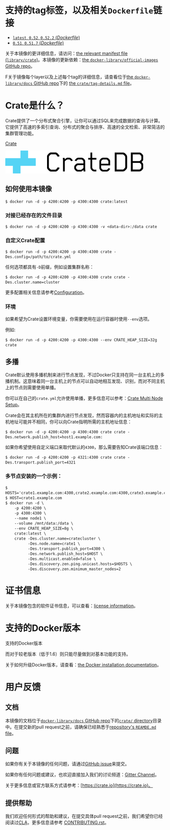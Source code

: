 # 支持的tag标签，以及相关`Dockerfile`链接

-	[`latest`, `0.52`, `0.52.2` (*Dockerfile*)](https://github.com/crate/docker-crate/blob/d8ef1163d5937083a6cb8831732822d0f5d3cb84/Dockerfile)
-	[`0.51`, `0.51.7` (*Dockerfile*)](https://github.com/crate/docker-crate/blob/5d66f67b05395e9b7b4f55c2b3d682d43c7f59d9/Dockerfile)

关于本镜像的更详细信息，请访问：[the relevant manifest file (`library/crate`)](https://github.com/docker-library/official-images/blob/master/library/crate)。本镜像的更新依赖：[the `docker-library/official-images` GitHub repo](https://github.com/docker-library/official-images)。

F关于镜像每个layer以及上述每个tag的详细信息，请查看位于[the `docker-library/docs` GitHub repo](https://github.com/docker-library/docs)下的 [the `crate/tag-details.md` file](https://github.com/docker-library/docs/blob/master/crate/tag-details.md)。

# Crate是什么？

Crate提供了一个分布式聚合引擎，让你可以通过SQL来完成数据的查询与计算。它提供了高速的多索引查询、分布式的聚合与排序、高速的全文检索、非常简洁的集群管理功能。

[Crate](https://crate.io/)

![logo](https://raw.githubusercontent.com/docker-library/docs/master/crate/logo.png)

## 如何使用本镜像

```console
$ docker run -d -p 4200:4200 -p 4300:4300 crate:latest
```

### 对接已经存在的文件目录

```console
$ docker run -d -p 4200:4200 -p 4300:4300 -v <data-dir>:/data crate
```

### 自定义Crate配置

```console
$ docker run -d -p 4200:4200 -p 4300:4300 crate -Des.config=/path/to/crate.yml
```

任何选项都具有`-D`前缀，例如设置集群名称：

```console
$ docker run -d -p 4200:4200 -p 4300:4300 crate crate -Des.cluster.name=cluster
```

更多配置相关信息请参考[Configuration](https://crate.io/docs/stable/configuration.html)。

### 环境

如果希望为Crate设置环境变量，你需要使用在运行容器时使用`--env`选项。

例如:

```console
$ docker run -d -p 4200:4200 -p 4300:4300 --env CRATE_HEAP_SIZE=32g crate
```

## 多播

Crate默认使用多播机制来进行节点发现，不过Docker只支持在同一台主机上的多播机制。这意味着同一台主机上的节点可以自动地相互发现、识别，而对不同主机上的节点则需要使用单播。

你可以在自己的`crate.yml`允许使用单播，更多信息可以参考：[Crate Multi Node Setup](https://crate.io/docs/en/latest/best_practice/multi_node_setup.html)。

Crate会在其主机所在的集群内进行节点发现，然而容器内的主机地址和实际的主机地址可能并不相同，你可以向Crate指明所需的主机地址信息：

```console
$ docker run -d -p 4200:4200 -p 4300:4300 crate crate -Des.network.publish_host=host1.example.com:
```

如果你希望使用自定义端口来取代默认的`4300`，那么需要告知Crate该端口信息：

```console
$ docker run -d -p 4200:4200 -p 4321:4300 crate crate -Des.transport.publish_port=4321
```

### 多节点安装的一个示例：

```console
$ HOSTS='crate1.example.com:4300,crate2.example.com:4300,crate3.example.com:4300'
$ HOST=crate1.example.com
$ docker run -d \
	-p 4200:4200 \
	-p 4300:4300 \
	--name node1 \
	--volume /mnt/data:/data \
	--env CRATE_HEAP_SIZE=8g \
	crate:latest \
	crate -Des.cluster.name=cratecluster \
		  -Des.node.name=crate1 \
		  -Des.transport.publish_port=4300 \
		  -Des.network.publish_host=$HOST \
		  -Des.multicast.enabled=false \
		  -Des.discovery.zen.ping.unicast.hosts=$HOSTS \
		  -Des.discovery.zen.minimum_master_nodes=2
```

# 证书信息

关于本镜像包含的软件证书信息，可以查看：[license information](https://github.com/crate/crate/blob/master/LICENSE.txt)。

# 支持的Docker版本

支持的Docker版本

而对于较老版本（低于1.6）则只能尽量做到对基本功能的支持。

关于如何升级Docker版本，请查看：[the Docker installation documentation](https://docs.docker.com/installation/)。

# 用户反馈

## 文档

本镜像的文档位于[`docker-library/docs` GitHub repo](https://github.com/docker-library/docs)下的[`crate/` directory](https://github.com/docker-library/docs/tree/master/crate)目录中。在提交新的pull request之前，请确保已经熟悉于[repository's `REAMDE.md` file](https://github.com/docker-library/docs/blob/master/README.md)。

## 问题

如果你有关于本镜像的任何问题，请通过[GitHub issue](https://github.com/crate/docker-crate/issues)来提交。

如果你有任何问题或建议，也欢迎直接加入我们的讨论频道：[Gitter Channel](https://gitter.im/crate/crate)。

关于更多信息或官方联系方式请参考：[https://crate.io](https://crate.io)。

## 提供帮助

我们欢迎任何形式的帮助和建议，在提交具体pull request之前，我们希望你已经阅读过[CLA](https://crate.io/community/contribute/)，更多信息请参考 [CONTRIBUTING.rst](https://github.com/crate/crate/blob/master/CONTRIBUTING.rst)。
